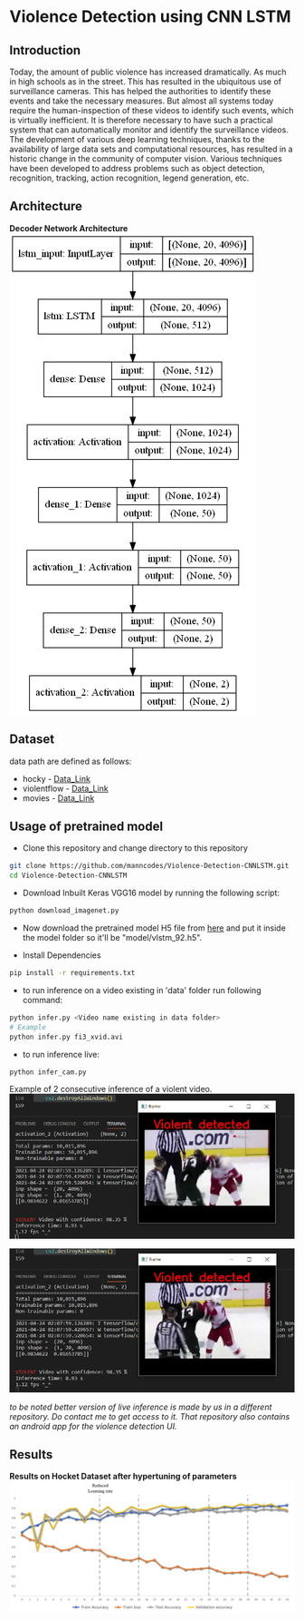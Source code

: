 # Violence Detection using CNN LSTM

## Introduction

Today, the amount of public violence has increased dramatically. As much in high schools as in the street. This has resulted in the ubiquitous use of surveillance cameras. This has helped the authorities to identify these events and take the necessary measures. But almost all systems today require the human-inspection of these videos to identify such events, which is virtually inefficient. It is therefore necessary to have such a practical system that can automatically monitor and identify the surveillance videos. The development of various deep learning techniques, thanks to the availability of large data sets and computational resources, has resulted in a historic change in the community of computer vision. Various techniques have been developed to address problems such as object detection, recognition, tracking, action recognition, legend generation, etc.

## Architecture

**Decoder Network Architecture**
![Decoder model architecture](images/model_plot.png)

## Dataset

data path are defined as follows:

- hocky - [Data_Link](http://academictorrents.com/details/38d9ed996a5a75a039b84cf8a137be794e7cee89/tech)
- violentflow - [Data_Link](https://www.openu.ac.il/home/hassner/data/violentflows/)
- movies - [Data_Link](http://academictorrents.com/details/70e0794e2292fc051a13f05ea6f5b6c16f3d3635)

## Usage of pretrained model

- Clone this repository and change directory to this repository

```bash
git clone https://github.com/manncodes/Violence-Detection-CNNLSTM.git
cd Violence-Detection-CNNLSTM
```

- Download Inbuilt Keras VGG16 model by running the following script:

```bash
python download_imagenet.py
```

- Now download the pretrained model H5 file from [here](https://drive.google.com/drive/folders/1SYD0dbfOLRBcidaACw5aiQsbtN4ySXLh?usp=sharing) and put it inside the model folder so it'll be "model/vlstm_92.h5".

- Install Dependencies

 ```bash
 pip install -r requirements.txt
 ```

- to run inference on a video existing in 'data' folder run following command:

```bash
python infer.py <Video name existing in data folder>
# Example
python infer.py fi3_xvid.avi
```

- to run inference live:

```bash
python infer_cam.py
```

Example of 2 consecutive inference of a violent video.
![Example](images/ex1.png)

![Example](images/ex2.png)

*to be noted better version of live inference is made by us in a different repository. Do contact me to get access to it. That repository also contains an android app for the violence detection UI.*

## Results

**Results on Hocket Dataset after hypertuning of parameters**
![results](images/result.png)
